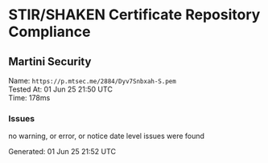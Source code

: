 # STIR/SHAKEN Certificate Repository Compliance

## Martini Security

Name: `https://p.mtsec.me/2884/Dyv7Snbxah-S.pem`\
Tested At: 01 Jun 25 21:50 UTC\
Time: 178ms

### Issues

no warning, or error, or notice date level issues were found

Generated: 01 Jun 25 21:52 UTC